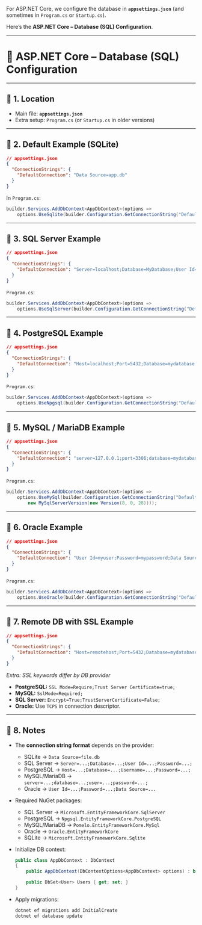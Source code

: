 For ASP.NET Core, we configure the database in **`appsettings.json`** (and sometimes in `Program.cs` or `Startup.cs`).

Here’s the **ASP.NET Core – Database (SQL) Configuration**.

---

# 📒 ASP.NET Core – Database (SQL) Configuration

---

## 🔹 1. Location

* Main file: **`appsettings.json`**
* Extra setup: `Program.cs` (or `Startup.cs` in older versions)

---

## 🔹 2. Default Example (SQLite)

```json
// appsettings.json
{
  "ConnectionStrings": {
    "DefaultConnection": "Data Source=app.db"
  }
}
```

In `Program.cs`:

```csharp
builder.Services.AddDbContext<AppDbContext>(options =>
    options.UseSqlite(builder.Configuration.GetConnectionString("DefaultConnection")));
```

---

## 🔹 3. SQL Server Example

```json
// appsettings.json
{
  "ConnectionStrings": {
    "DefaultConnection": "Server=localhost;Database=MyDatabase;User Id=myuser;Password=mypassword;"
  }
}
```

`Program.cs`:

```csharp
builder.Services.AddDbContext<AppDbContext>(options =>
    options.UseSqlServer(builder.Configuration.GetConnectionString("DefaultConnection")));
```

---

## 🔹 4. PostgreSQL Example

```json
// appsettings.json
{
  "ConnectionStrings": {
    "DefaultConnection": "Host=localhost;Port=5432;Database=mydatabase;Username=myuser;Password=mypassword"
  }
}
```

`Program.cs`:

```csharp
builder.Services.AddDbContext<AppDbContext>(options =>
    options.UseNpgsql(builder.Configuration.GetConnectionString("DefaultConnection")));
```

---

## 🔹 5. MySQL / MariaDB Example

```json
// appsettings.json
{
  "ConnectionStrings": {
    "DefaultConnection": "server=127.0.0.1;port=3306;database=mydatabase;user=myuser;password=mypassword"
  }
}
```

`Program.cs`:

```csharp
builder.Services.AddDbContext<AppDbContext>(options =>
    options.UseMySql(builder.Configuration.GetConnectionString("DefaultConnection"),
        new MySqlServerVersion(new Version(8, 0, 28))));
```

---

## 🔹 6. Oracle Example

```json
// appsettings.json
{
  "ConnectionStrings": {
    "DefaultConnection": "User Id=myuser;Password=mypassword;Data Source=localhost:1521/xe"
  }
}
```

`Program.cs`:

```csharp
builder.Services.AddDbContext<AppDbContext>(options =>
    options.UseOracle(builder.Configuration.GetConnectionString("DefaultConnection")));
```

---

## 🔹 7. Remote DB with SSL Example

```json
// appsettings.json
{
  "ConnectionStrings": {
    "DefaultConnection": "Host=remotehost;Port=5432;Database=mydatabase;Username=myuser;Password=mypassword;SSL Mode=Require;Trust Server Certificate=true;"
  }
}
```

*Extra: SSL keywords differ by DB provider*

* **PostgreSQL:** `SSL Mode=Require;Trust Server Certificate=true;`
* **MySQL:** `SslMode=Required;`
* **SQL Server:** `Encrypt=True;TrustServerCertificate=False;`
* **Oracle:** Use `TCPS` in connection descriptor.

---

## 🔹 8. Notes

* The **connection string format** depends on the provider:

  * SQLite → `Data Source=file.db`
  * SQL Server → `Server=...;Database=...;User Id=...;Password=...;`
  * PostgreSQL → `Host=...;Database=...;Username=...;Password=...;`
  * MySQL/MariaDB → `server=...;database=...;user=...;password=...;`
  * Oracle → `User Id=...;Password=...;Data Source=...`

* Required NuGet packages:

  * SQL Server → `Microsoft.EntityFrameworkCore.SqlServer`
  * PostgreSQL → `Npgsql.EntityFrameworkCore.PostgreSQL`
  * MySQL/MariaDB → `Pomelo.EntityFrameworkCore.MySql`
  * Oracle → `Oracle.EntityFrameworkCore`
  * SQLite → `Microsoft.EntityFrameworkCore.Sqlite`

* Initialize DB context:

  ```csharp
  public class AppDbContext : DbContext
  {
      public AppDbContext(DbContextOptions<AppDbContext> options) : base(options) { }

      public DbSet<User> Users { get; set; }
  }
  ```

* Apply migrations:

  ```bash
  dotnet ef migrations add InitialCreate
  dotnet ef database update
  ```
